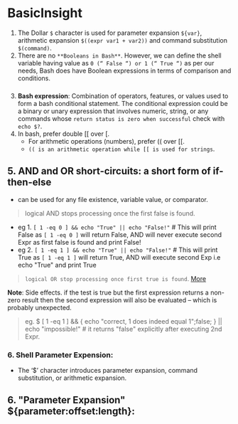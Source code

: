 # BasicInsight

1. The Dollar `$` character is used for parameter expansion `${var}`, arithmetic expansion `$((expr var1 + var2))` and command substitution `$(command)`.
2. There are no `**Booleans in Bash**`. However, we can define the shell variable having value as `0 (“ False “) or 1 (“ True “)` as per our needs, Bash does have Boolean expressions in terms of comparison and conditions.

###

3. **Bash expression**: Combination of operators, features, or values used to form a bash conditional statement. The conditional expression could be a binary or unary expression that involves numeric, string, or any commands whose `return status is zero when successful` check with `echo $?`.
4. In bash, prefer double [[ over [.
   - For arithmetic operations (numbers), prefer (( over [[.
   - `(( is an arithmetic operation while [[ is used for strings`.

###

## 5. AND and OR short-circuits: a short form of if-then-else
- can be used for any file existence, variable value, or comparator.
> logical AND stops processing once the first false is found.
  - eg 1. `[ 1 -eq 0 ] && echo "True" || echo "False!"` # This will print False as `[ 1 -eq 0 ]` will return False, AND will never execute second Expr as first false is found and print False!
  - eg 2. `[ 1 -eq 1 ] && echo "True" || echo "False!"` # This will print True as `[ 1 -eq 1 ]` will return True, AND will execute second Exp i.e echo "True" and print True
  
> `logical OR stop processing once first true is found`. [More](https://fabianlee.org/2020/10/14/bash-using-logic-expressions-as-a-shorthand-for-if-then-else-control/)
 
**Note**: Side effects. if the test is true but the first expression returns a non-zero result then the second expression will also be evaluated – which is probably unexpected.
> eg. $ [ 1 -eq 1 ] && { echo "correct, 1 does indeed equal 1";false; } || echo "impossible!" # it returns "false" explicitly after executing 2nd Expr.


### 6. Shell Parameter Expension:
- The ‘$’ character introduces parameter expansion, command substitution, or arithmetic expansion.

## 6. "Parameter Expansion" ${parameter:offset:length}:

